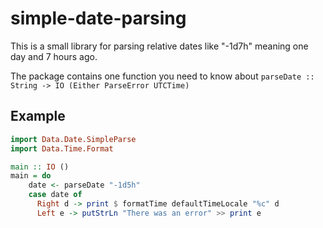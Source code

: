 # simple-date-parsing

This is a small library for parsing relative dates like "-1d7h" meaning one day and 7 hours ago.

The package contains one function you need to know about `parseDate :: String -> IO (Either ParseError UTCTime)`

## Example

```haskell
import Data.Date.SimpleParse
import Data.Time.Format

main :: IO ()
main = do
    date <- parseDate "-1d5h"
    case date of
      Right d -> print $ formatTime defaultTimeLocale "%c" d
      Left e -> putStrLn "There was an error" >> print e
```
